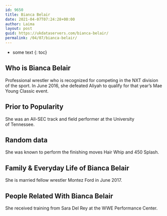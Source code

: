 ```yaml
---
id: 9650
title: Bianca Belair
date: 2021-04-07T07:24:28+00:00
author: Laima
layout: post
guid: https://ukdataservers.com/bianca-belair/
permalink: /04/07/bianca-belair/
---
```


* some text
{: toc}


## Who is Bianca Belair
                  
                  
                  
Professional wrestler who is recognized for competing in the NXT division of the sport. In June 2016, she defeated Aliyah to qualify for that year&#8217;s Mae Young Classic event.
                  
              
            
              
            
                
                
                
## Prior to Popularity
                  
                  
                  
She was an All-SEC track and field performer at the University of Tennessee.
                  
              
            
              
            
                
                
                
## Random data
                  
                  
                  
She was known to perform the finishing moves Hair Whip and 450 Splash.
                  
              
            
              
            
                
                
                
## Family & Everyday Life of Bianca Belair
                  
                  
                  
She is married fellow wrestler Montez Ford in June 2017.
                  
              
            
              
            
                
                
                
## People Related With Bianca Belair
                  
                  
                  
She received training from Sara Del Rey at the WWE Performance Center.
                  
              
            
              
            
                
              
            
              
              
            
            
              
            
          
          
          